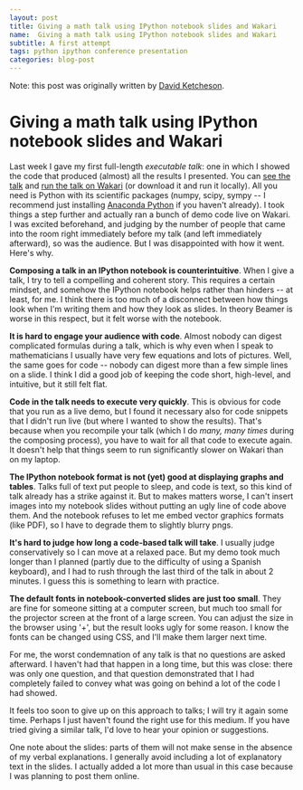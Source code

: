```yaml
---
layout: post
title: Giving a math talk using IPython notebook slides and Wakari
name:  Giving a math talk using IPython notebook slides and Wakari
subtitle: A first attempt
tags: python ipython conference presentation
categories: blog-post
---
```

Note: this post was originally written by [David Ketcheson](http://www.davidketcheson.info/2013/09/21/ipython_notebook_slides_talks.html).

# Giving a math talk using IPython notebook slides and Wakari
Last week I gave my first full-length *executable talk*: one in which I showed the code that produced (almost) all the results I presented.  You can [see the talk](http://www.davidketcheson.info/talks/SciCADE-talk.slides.html#/) and [run the talk on Wakari](https://www.wakari.io/sharing/bundle/ketch/SciCADE-talk) (or download it and run it locally).  All you need is Python with its scientific packages (numpy, scipy, sympy -- I recommend just installing [Anaconda Python](http://www.continuum.io/downloads) if you haven't already).  I took things a step further and actually ran a bunch of demo code live on Wakari.  I was excited beforehand, and judging by the number of people that came into the room right immediately before my talk (and left immediately afterward), so was the audience.  But I was disappointed with how it went.  Here's why.

**Composing a talk in an IPython notebook is counterintuitive**.  When I give a talk, I try to tell a compelling and coherent story.  This requires a certain mindset, and somehow the IPython notebook helps rather than hinders -- at least, for me.  I think there is too much of a disconnect between how things look when I'm writing them and how they look as slides.  In theory Beamer is worse in this respect, but it felt worse with the notebook.

**It is hard to engage your audience with code**.  Almost nobody can digest complicated formulas during a talk, which is why even when I speak to mathematicians I usually have very few equations and lots of pictures.  Well, the same goes for code -- nobody can digest more than a few simple lines on a slide.  I think I did a good job of keeping the code short, high-level, and intuitive, but it still felt flat.

**Code in the talk needs to execute very quickly**.  This is obvious for code that you run as a live demo, but I found it necessary also for code snippets that I didn't run live (but where I wanted to show the results).  That's because when you recompile your talk (which I do *many, many times* during the composing process), you have to wait for all that code to execute again.  It doesn't help that things seem to run significantly slower on Wakari than on my laptop.

**The IPython notebook format is not (yet) good at displaying graphs and tables**.  Talks full of text put people to sleep, and code is text, so this kind of talk already has a strike against it.  But to makes matters worse, I can't insert images into my notebook slides without putting an ugly line of code above them.  And the notebook refuses to let me embed vector graphics formats (like PDF), so I have to degrade them to slightly blurry pngs.  

**It's hard to judge how long a code-based talk will take**.  I usually judge conservatively so I can move at a relaxed pace.  But my demo took much longer than I planned (partly due to the difficulty of using a Spanish keyboard), and I had to rush through the last third of the talk in about 2 minutes.  I guess this is something to learn with practice.

**The default fonts in notebook-converted slides are just too small**.  They are fine for someone sitting at a computer screen, but much too small for the projector screen at the front of a large screen.  You can adjust the size in the browser using '+', but the result looks ugly for some reason.  I know the fonts can be changed using CSS, and I'll make them larger next time.

For me, the worst condemnation of any talk is that no questions are asked afterward.  I haven't had that happen in a long time, but this was close: there was only one question, and that question demonstrated that I had completely failed to convey what was going on behind a lot of the code I had showed.

It feels too soon to give up on this approach to talks; I will try it again some time.  Perhaps I just haven't found the right use for this medium.  If you have tried giving a similar talk, I'd love to hear your opinion or suggestions.

One note about the slides: parts of them will not make sense in the absence of my verbal explanations.  I generally avoid including a lot of explanatory text in the slides.  I actually added a lot more than usual in this case because I was planning to post them online.
